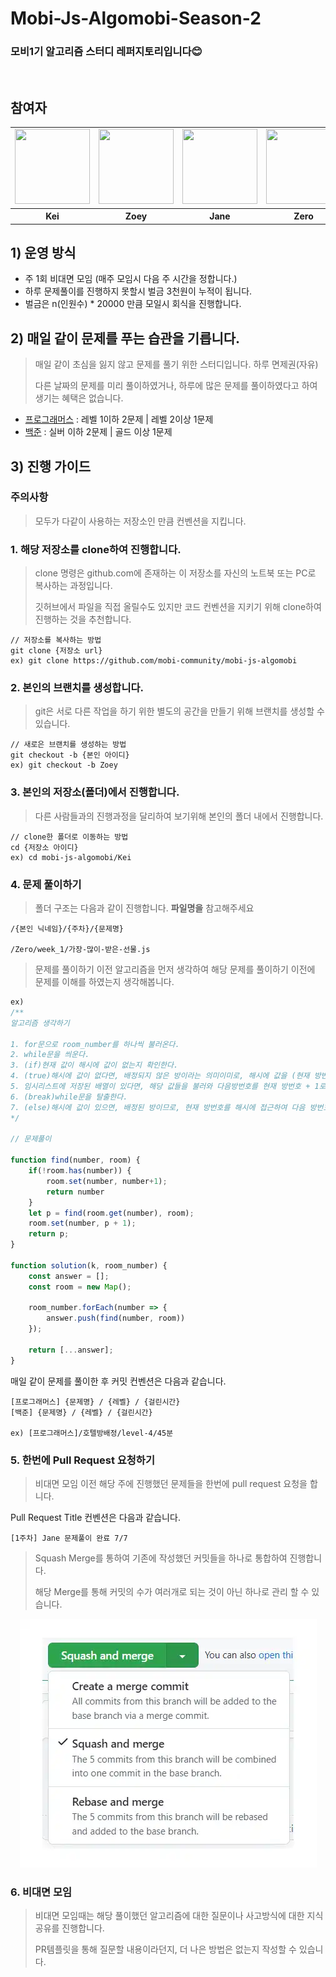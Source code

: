 # Mobi-Js-Algomobi-Season-2

### 모비1기 알고리즘 스터디 레퍼지토리입니다😊

<br>

## 참여자

<table>
    <tr>
        <td>
        <a href="https://github.com/yesoryeseul">
            <img src="https://avatars.githubusercontent.com/u/123865139?v=4" width="120px" height="120px"/>
        </a>
        </td>
        <td>
        <a href="https://github.com/zivivle">
            <img src="https://avatars.githubusercontent.com/u/123868471?v=4" width="120px" height="120px"/>
        </a>  
        </td>
        <td>
        <a href="https://github.com/JeongwooHam">
            <img src="https://avatars.githubusercontent.com/u/123251211?v=4" width="120px" height="120px"/>
        </a>
        </td>
        <td>
        <a href="https://github.com/Jihyeong00">
            <img src="https://avatars.githubusercontent.com/u/115636461?v=4" width="120px" height="120px"/>
        </a>
        </td>
    </tr>
    <tr>
    <th>
      Kei
    </th>
    <th>
      Zoey
    </th>
    <th>
      Jane
    </th>
    <th>
      Zero
    </th>
  </tr>
</table>

## 1) 운영 방식

- 주 1회 비대면 모임 (매주 모임시 다음 주 시간을 정합니다.)
- 하루 문제풀이를 진행하지 못할시 벌금 3천원이 누적이 됩니다.
- 벌금은 n(인원수) \* 20000 만큼 모일시 회식을 진행합니다.

## 2) **매일 같이** 문제를 푸는 습관을 기릅니다.

> 매일 같이 초심을 잃지 않고 문제를 풀기 위한 스터디입니다. 하루 면제권(자유)
>
> 다른 날짜의 문제를 미리 풀이하였거나, 하루에 많은 문제를 풀이하였다고 하여 생기는 혜택은 없습니다.

- [프로그래머스](https://school.programmers.co.kr/learn/challenges?order=recent&page=1&languages=javascript) : 레벨 1이하 2문제 | 레벨 2이상 1문제
- [백준](https://www.acmicpc.net/) : 실버 이하 2문제 | 골드 이상 1문제

## 3) 진행 가이드

### 주의사항

> 모두가 다같이 사용하는 저장소인 만큼 컨벤션을 지킵니다.

### 1. 해당 저장소를 clone하여 진행합니다.

> clone 명령은 github.com에 존재하는 이 저장소를 자신의 노트북 또는 PC로 복사하는 과정입니다.
>
> 깃허브에서 파일을 직접 올릴수도 있지만 코드 컨벤션을 지키기 위해 clone하여 진행하는 것을 추천합니다.

```
// 저장소를 복사하는 방법
git clone {저장소 url}
ex) git clone https://github.com/mobi-community/mobi-js-algomobi
```

### 2. 본인의 브랜치를 생성합니다.

> git은 서로 다른 작업을 하기 위한 별도의 공간을 만들기 위해 브랜치를 생성할 수 있습니다.

```
// 새로은 브랜치를 생성하는 방법
git checkout -b {본인 아이디}
ex) git checkout -b Zoey
```

### 3. 본인의 저장소(폴더)에서 진행합니다.

> 다른 사람들과의 진행과정을 달리하여 보기위해 본인의 폴더 내에서 진행합니다.

```
// clone한 폴더로 이동하는 방법
cd {저장소 아이디}
ex) cd mobi-js-algomobi/Kei
```

### 4. 문제 풀이하기

> 폴더 구조는 다음과 같이 진행합니다. **파일명을** 참고해주세요

```
/{본인 닉네임}/{주차}/{문제명}

/Zero/week_1/가장-많이-받은-선물.js
```

> 문제를 풀이하기 이전 알고리즘을 먼저 생각하여 해당 문제를 풀이하기 이전에 문제를 이해를 하였는지 생각해봅니다.

```javascript
ex)
/**
알고리즘 생각하기

1. for문으로 room_number를 하나씩 불러온다.
2. while문을 씌운다.
3. (if)현재 값이 해시에 값이 없는지 확인한다.
4. (true)해시에 값이 없다면, 배정되지 않은 방이라는 의미이미로, 해시에 값을 (현재 방번호 : 현재 방번호 + 1)와 같이 추가한다.
5. 임시리스트에 저장된 배열이 있다면, 해당 값들을 불러와 다음방번호를 현재 방번호 + 1로 전부 바꿔준다.
6. (break)while문을 탈출한다.
7. (else)해시에 값이 있으면, 배정된 방이므로, 현재 방번호를 해시에 접근하여 다음 방번호를 얻어온다. 또한, 현재 방번호를 임시리스트에 저장한다.
*/

// 문제풀이

function find(number, room) {
    if(!room.has(number)) {
        room.set(number, number+1);
        return number
    }
    let p = find(room.get(number), room);
    room.set(number, p + 1);
    return p;
}

function solution(k, room_number) {
    const answer = [];
    const room = new Map();

    room_number.forEach(number => {
        answer.push(find(number, room))
    });

    return [...answer];
}
```

매일 같이 문제를 풀이한 후 커밋 컨벤션은 다음과 같습니다.

```
[프로그래머스] {문제명} / {레벨} / {걸린시간}
[백준] {문제명} / {레벨} / {걸린시간}

ex) [프로그래머스]/호텔방배정/level-4/45분
```

### 5. 한번에 Pull Request 요청하기

> 비대면 모임 이전 해당 주에 진행했던 문제들을 한번에 pull request 요청을 합니다.

Pull Request Title 컨벤션은 다음과 같습니다.

```
[1주차] Jane 문제풀이 완료 7/7
```

> Squash Merge를 통하여 기존에 작성했던 커밋들을 하나로 통합하여 진행합니다.
>
> 해당 Merge를 통해 커밋의 수가 여러개로 되는 것이 아닌 하나로 관리 할 수 있습니다.

<p align="center">
    <img src="./images/squash-merge.jpg" alt="squash-merge">
</p>

### 6. 비대면 모임

> 비대면 모임때는 해당 풀이했던 알고리즘에 대한 질문이나 사고방식에 대한 지식공유를 진행합니다.
>
> PR템플릿을 통해 질문할 내용이라던지, 더 나은 방법은 없는지 작성할 수 있습니다.
